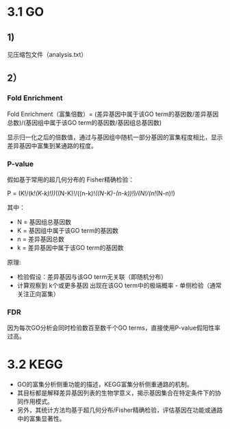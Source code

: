 # 3.1 GO
## 1)
见压缩包文件（analysis.txt）
## 2）
### Fold Enrichment
Fold Enrichment（富集倍数）= (差异基因中属于该GO term的基因数/差异基因总数)/(基因组中属于该GO term的基因数/基因组总基因数)

显示归一化之后的倍数值，通过与基因组中随机一部分基因的富集程度相比，显示差异基因中富集到某通路的程度。
### P-value
假如基于常用的超几何分布的 ​​Fisher精确检验​​：

P = (K!/(k!*(K-k)!))*((N-K)!/((n-k)!*((N-K)-(n-k))!)/(N!/(n!*(N-n)!)

其中：

- N = 基因组总基因数
- K = 基因组中属于该GO term的基因数
- n = 差异基因总数
- k = 差异基因中属于该GO term的基因数

原理:

- 检验假设：差异基因与该GO term无关联（即随机分布）
- 计算观察到 ​​k个或更多基因​​ 出现在该GO term中的极端概率
​​- 单侧检验​​（通常关注正向富集）

### FDR
因为每次GO分析会同时检验数百至数千个GO terms，直接使用P-value假阳性率过高。
# 3.2 KEGG
- GO的富集分析侧重功能的描述，​​KEGG富集分析​侧重通路的机制。
- 其目标都是​​解释差异基因列表的生物学意义，揭示基因集合在特定条件下的协同作用模式。
- 另外，其统计方法均基于超几何分布/Fisher精确检验，评估基因在功能或通路中的富集显著性。
